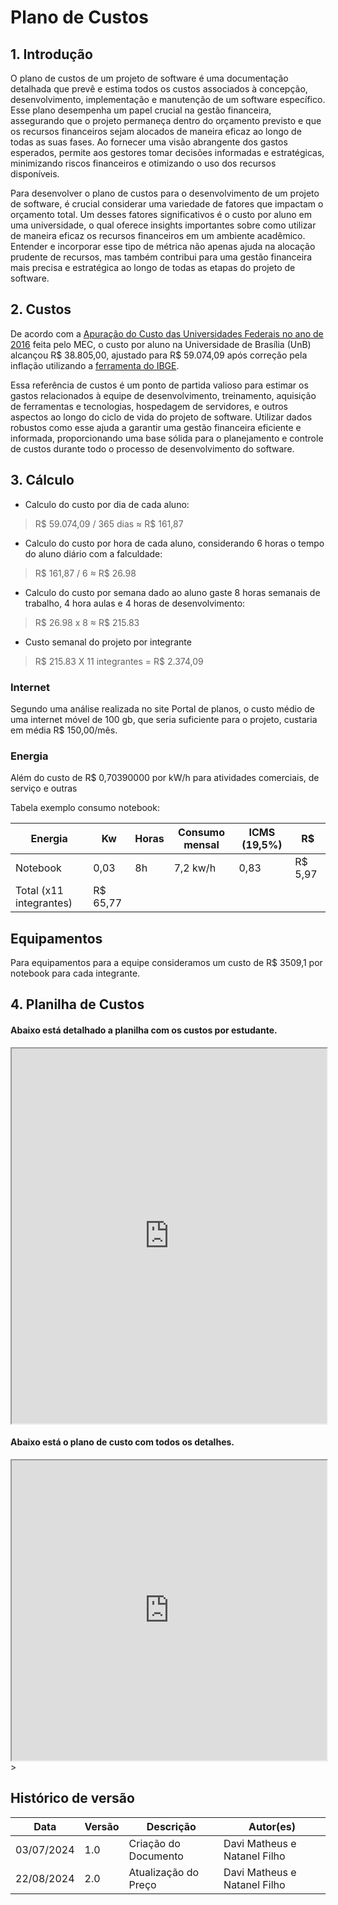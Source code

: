 # Plano de Custos

## 1. Introdução


O plano de custos de um projeto de software é uma documentação detalhada que prevê e estima todos os custos associados à concepção, desenvolvimento, implementação e manutenção de um software específico. Esse plano desempenha um papel crucial na gestão financeira, assegurando que o projeto permaneça dentro do orçamento previsto e que os recursos financeiros sejam alocados de maneira eficaz ao longo de todas as suas fases. Ao fornecer uma visão abrangente dos gastos esperados, permite aos gestores tomar decisões informadas e estratégicas, minimizando riscos financeiros e otimizando o uso dos recursos disponíveis.

Para desenvolver o plano de custos para o desenvolvimento de um projeto de software, é crucial considerar uma variedade de fatores que impactam o orçamento total. Um desses fatores significativos é o custo por aluno em uma universidade, o qual oferece insights importantes sobre como utilizar de maneira eficaz os recursos financeiros em um ambiente acadêmico. Entender e incorporar esse tipo de métrica não apenas ajuda na alocação prudente de recursos, mas também contribui para uma gestão financeira mais precisa e estratégica ao longo de todas as etapas do projeto de software.


## 2. Custos

De acordo com a [Apuração do Custo das Universidades Federais no ano de 2016](http://www.forplad.andifes.org.br/sites/default/files/forplad/comissaoplanejamento/NT_04-2018_e_anexos_-_apura%C3%A7%C3%A3o_do_custo_das_universidades.pdf) feita pelo MEC, o custo por aluno na Universidade de Brasília (UnB) alcançou R$ 38.805,00, ajustado para R$ 59.074,09 após correção pela inflação utilizando a [ferramenta do IBGE](https://www.ibge.gov.br/explica/inflacao.php).

Essa referência de custos é um ponto de partida valioso para estimar os gastos relacionados à equipe de desenvolvimento, treinamento, aquisição de ferramentas e tecnologias, hospedagem de servidores, e outros aspectos ao longo do ciclo de vida do projeto de software. Utilizar dados robustos como esse ajuda a garantir uma gestão financeira eficiente e informada, proporcionando uma base sólida para o planejamento e controle de custos durante todo o processo de desenvolvimento do software.


## 3. Cálculo 
- Calculo do custo por dia de cada aluno:
> R$ 59.074,09 / 365 dias ≈ R$ 161,87
- Calculo do custo por hora de cada aluno, considerando 6 horas o tempo do aluno diário com a falculdade:
> R$ 161,87 / 6 ≈  R$ 26.98
- Calculo do custo por semana dado ao aluno gaste 8 horas semanais de trabalho, 4 hora aulas e 4 horas de desenvolvimento:
> R$ 26.98 x 8 ≈ R$ 215.83
- Custo semanal do projeto por integrante
> R$ 215.83 X 11 integrantes = R$ 2.374,09

### Internet
Segundo uma análise realizada no site Portal de planos, o custo médio de uma internet móvel de 100 gb, que seria suficiente para o projeto, custaria em média R$ 150,00/mês.

### Energia
Além do custo de R$ 0,70390000 por kW/h para atividades comerciais, de serviço e outras

Tabela exemplo consumo notebook:

| Energia | Kw | Horas | Consumo mensal | ICMS (19,5%) | R$ |
| ----- | ---- | ---- | ---- | ---- | ---- |
| Notebook | 0,03 | 8h | 7,2 kw/h | 0,83 | R$ 5,97 |
| Total (x11 integrantes) | R$ 65,77 |

## Equipamentos
Para equipamentos para a equipe consideramos um custo de R$ 3509,1 por notebook para cada integrante.

## 4. Planilha de Custos

#### Abaixo está detalhado a planilha com os custos por estudante.

<iframe src="https://docs.google.com/spreadsheets/d/e/2PACX-1vTTkn2ClcWbo3teC9HOyJ40L04ZxzQ-xEOR2K0BoYtSBJzZRca8wZbTqRJNzlL3BxsZIplin6zGO_zl/pubhtml?widget=true&amp;headers=false"width="100%" height="600"></iframe>

#### Abaixo está o plano de custo com todos os detalhes.

<iframe src="https://docs.google.com/spreadsheets/d/e/2PACX-1vQxftv4CQowjoCvFg_sygx1bFi0_V-Ax5RvBoj-A6rstDbbpyS0kddxxs4oke4PnOmyfIlaqYZ09_ud/pubhtml?widget=true&amp;headers=false"
width="100%" height="480"></iframe>></iframe>

## Histórico de versão
| Data | Versão | Descrição | Autor(es) |
| ---- | ---- | ---- | ---- |
| 03/07/2024 | 1.0 | Criação do Documento | Davi Matheus e Natanel Filho|
| 22/08/2024 | 2.0 | Atualização do Preço | Davi Matheus e Natanel Filho|
